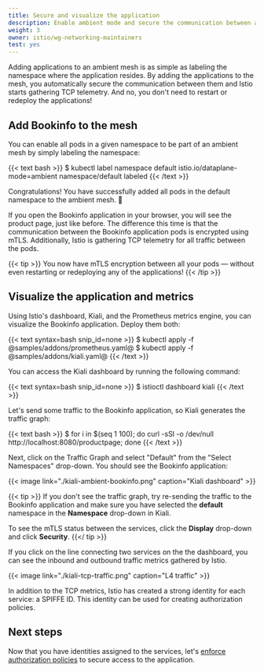 ```yaml
---
title: Secure and visualize the application
description: Enable ambient mode and secure the communication between applications.
weight: 3
owner: istio/wg-networking-maintainers
test: yes
---
```


Adding applications to an ambient mesh is as simple as labeling the namespace where the application resides. By adding the applications to the mesh, you automatically secure the communication between them and Istio starts gathering TCP telemetry. And no, you don't need to restart or redeploy the applications!

## Add Bookinfo to the mesh

You can enable all pods in a given namespace to be part of an ambient mesh by simply labeling the namespace:

{{< text bash >}}
$ kubectl label namespace default istio.io/dataplane-mode=ambient
namespace/default labeled
{{< /text >}}

Congratulations! You have successfully added all pods in the default namespace to the ambient mesh. 🎉

If you open the Bookinfo application in your browser, you will see the product page, just like before. The difference this time is that the communication between the Bookinfo application pods is encrypted using mTLS. Additionally, Istio is gathering TCP telemetry for all traffic between the pods.

{{< tip >}}
You now have mTLS encryption between all your pods — without even restarting or redeploying any of the applications!
{{< /tip >}}

## Visualize the application and metrics

Using Istio's dashboard, Kiali, and the Prometheus metrics engine, you can visualize the Bookinfo application. Deploy them both:

{{< text syntax=bash snip_id=none >}}
$ kubectl apply -f @samples/addons/prometheus.yaml@
$ kubectl apply -f @samples/addons/kiali.yaml@
{{< /text >}}

You can access the Kiali dashboard by running the following command:

{{< text syntax=bash snip_id=none >}}
$ istioctl dashboard kiali
{{< /text >}}

Let's send some traffic to the Bookinfo application, so Kiali generates the traffic graph:

{{< text bash >}}
$ for i in $(seq 1 100); do curl -sSI -o /dev/null http://localhost:8080/productpage; done
{{< /text >}}

Next, click on the Traffic Graph and select "Default" from the "Select Namespaces" drop-down. You should see the Bookinfo application:

{{< image link="./kiali-ambient-bookinfo.png" caption="Kiali dashboard" >}}

{{< tip >}}
If you don't see the traffic graph, try re-sending the traffic to the Bookinfo application and make sure you have selected the **default** namespace in the **Namespace** drop-down in Kiali.

To see the mTLS status between the services, click the **Display** drop-down and click **Security**.
{{</ tip >}}

If you click on the line connecting two services on the the dashboard, you can see the inbound and outbound traffic metrics gathered by Istio.

{{< image link="./kiali-tcp-traffic.png" caption="L4 traffic" >}}

In addition to the TCP metrics, Istio has created a strong identity for each service: a SPIFFE ID. This identity can be used for creating authorization policies.

## Next steps

Now that you have identities assigned to the services, let's [enforce authorization policies](/docs/ambient/getting-started/enforce-auth-policies/) to secure access to the application.
